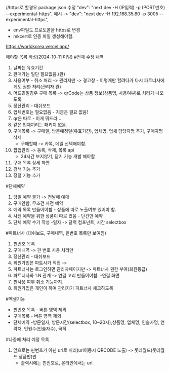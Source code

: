 //https로 할경우 package json 수정
"dev": "next dev -H (IP입력) -p (PORT번호) --experimental-https",
예시 -> "dev": "next dev -H 192.168.35.80 -p 3005 --experimental-https",

- env파일도 프로토콜을 https로 변경
- mkcert로 인증 파일 생성해야함.

https://worldkorea.vercel.app/

해야할 목록 작성(2024-10-11 미팅) #전체 수정 내역

1. 날짜는 유효기간
2. 판매가는 일단 필요없음.(완)
3. 사용여부 - 취소 처리 -> 관리자만 -> 경고창 - 이렇게만 할려다가 다시 파트너사에게도 권한 처리(관리자 완)
4. 어드민일경우 구매 목록 -> qrCode는 상품 정보(상품명, 사용여부)로 처리가 나오도록
5. 정산관리 - 대쉬보드
6. 업체번호는 필요없음 - 지금은 필요 없음!
7. qr은 따로 - 이게 뭐드라...
8. 같은 업체끼리는 패키지 없음.
9. 구매목록 -> 구매일, 방문예정일(유효기간), 업체명, 업체 담당자명 추가, 구매자명 삭제
   - 구매할때 -> 카톡, 메일 선택해야함.
10. 팝업관리 -> 등록, 삭제, 목록 api
    - 24시간 보지않기, 닫기 기능 개발 해야함
11. 구매 목록 상세 화면
12. 검색 기능 추가
13. 정렬 기능 추가

#단체예약

1. 당일 예약 불가 -> 전날에 예매
2. 구매안함, 무조건 사전 예약
3. 예약 목록 만들어야함 - 상품에 따로 노출여부 있어야 함.
4. 사전 예약을 위한 상품이 따로 있음 - 단건만 예약
5. 단체 예약 수기 작성 -일자 -> 달력 컴포넌트, 시간 selectbox

#파트너사 (대쉬보드, 구매내역, 핀번호 목록만 보여짐)

1. 핀번호 목록
2. 구매내역 -> 핀 번호 사용 처리만
3. 정산관리 - 대쉬보드
4. 회원가입은 파트사가 직접 ->
5. 파트너사는 로그인하면 관리자페이지만 -> 파트너사 권한 부여(회원등급)
6. 파트너사와 1:N 관계 -> 연결 고리 만들어야함. -연결 화면
7. 핀사용 여부 취소 기능까지.
8. 회원가입은 개인이 하며 관리자가 파트너사 체크하도록

#엑셀기능

- 핀번호 목록 - 버튼 영역 제외
- 구매목록 - 버튼 영역 제외
- 단체예약 -방문일자, 방문시간(selectbox, 10~20시),상품명, 업체명, 인솔자명, 연락처, 인원수(인솔자수), 국적

#나중에 처리 예정 목록

1. 앞으로는 핀번호가 아닌 url로 처리(url이동시 QRCODE 노출) -> 롯데월드(롯데월드 상품만)만
   - 출력시에는 핀번호로, 온라인에서는 url
